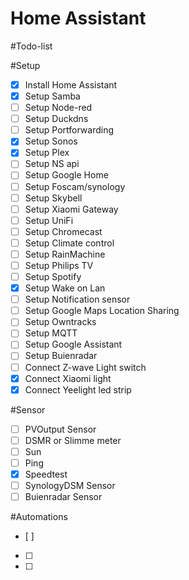 # Home Assistant



#Todo-list

#Setup
- [x] Install Home Assistant
- [x] Setup Samba
- [ ] Setup Node-red
- [ ] Setup Duckdns
- [ ] Setup Portforwarding
- [x] Setup Sonos
- [x] Setup Plex
- [ ] Setup NS api
- [ ] Setup Google Home
- [ ] Setup Foscam/synology 
- [ ] Setup Skybell
- [ ] Setup Xiaomi Gateway
- [ ] Setup UniFi
- [ ] Setup Chromecast
- [ ] Setup Climate control
- [ ] Setup RainMachine
- [ ] Setup Philips TV
- [ ] Setup Spotify
- [x] Setup Wake on Lan
- [ ] Setup Notification sensor
- [ ] Setup Google Maps Location Sharing
- [ ] Setup Owntracks
- [ ] Setup MQTT
- [ ] Setup Google Assistant
- [ ] Setup Buienradar
- [ ] Connect Z-wave Light switch
- [x] Connect Xiaomi light
- [x] Connect Yeelight led strip

#Sensor
- [ ] PVOutput Sensor
- [ ] DSMR or Slimme meter
- [ ] Sun
- [ ] Ping 
- [x] Speedtest
- [ ] SynologyDSM Sensor
- [ ] Buienradar Sensor

#Automations
- [ ] 
- [ ] 
- [ ] 

